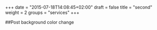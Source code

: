 +++
date = "2015-07-18T14:08:45+02:00"
draft = false
title = "second"
weight = 2
groups = "services"
+++

##Post background color change

